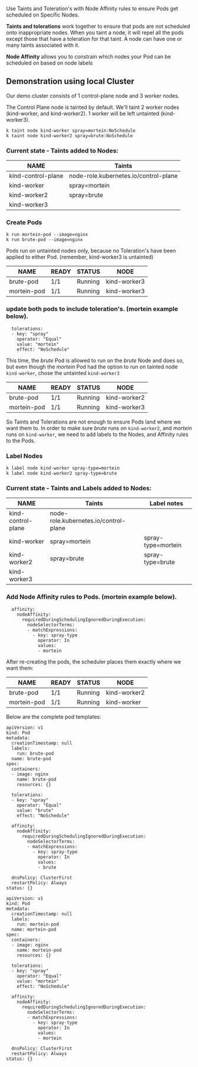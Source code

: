 Use Taints and Toleration's with Node Affinity rules to ensure Pods get scheduled on Specific Nodes.

**Taints and tolerations** work together to ensure that pods are not scheduled onto inappropriate nodes. When you taint a node, it will repel all the pods except those that have a toleration for that taint. A node can have one or many taints associated with it.

**Node Affinity** allows you to constrain which nodes your Pod can be scheduled on based on node labels

## Demonstration using local Cluster

Our demo cluster consists of 1 control-plane node and 3 worker nodes.

The Control Plane node is tainted by default. We'll taint 2 worker nodes (kind-worker, and kind-worker2). 1 worker will be left untainted (kind-worker3).

```
k taint node kind-worker spray=mortein:NoSchedule
k taint node kind-worker2 spray=brute:NoSchedule
```

### Current state - Taints added to Nodes:

| NAME               | Taints                                |
|--------------------|---------------------------------------|
| kind-control-plane | node-role.kubernetes.io/control-plane |
| kind-worker        | spray=mortein                         |
| kind-worker2       | spray=brute                           |
| kind-worker3       |                                       |


### Create Pods

```
k run mortein-pod --image=nginx
k run brute-pod --image=nginx
```

Pods run on untainted nodes only, because no Toleration's have been applied to either Pod. (remember, kind-worker3 is untainted)

| NAME        | READY | STATUS  | NODE         |
|-------------|-------|---------|--------------|
| brute-pod   | 1/1   | Running | kind-worker3 |
| mortein-pod | 1/1   | Running | kind-worker3 |

### update both pods to include toleration's. (mortein example below).

```
  tolerations:
  - key: "spray"
    operator: "Equal"
    value: "mortein"
    effect: "NoSchedule"
```

This time, the _brute_ Pod is allowed to run on the _brute_ Node and does so, but even though the _mortein_ Pod had the option to run on tainted node `kind-worker`, chose the untainted `kind-worker3`

| NAME        | READY | STATUS  | NODE         |
|-------------|-------|---------|--------------|
| brute-pod   | 1/1   | Running | kind-worker2 |
| mortein-pod | 1/1   | Running | kind-worker3 |

So Taints and Tolerations are not enough to ensure Pods land where we want them to. In order to make sure _brute_ runs on `kind-worker2`, and _mortein_ runs on `kind-worker`, we need to add labels to the Nodes, and Affinity rules to the Pods. 

### Label Nodes

```
k label node kind-worker spray-type=mortein
k label node kind-worker2 spray-type=brute
```

### Current state - Taints and Labels added to Nodes:

| NAME               | Taints                                | Label notes |
|--------------------|---------------------------------------|-------------|
| kind-control-plane | node-role.kubernetes.io/control-plane |             |
| kind-worker        | spray=mortein                         | spray-type=mortein  |
| kind-worker2       | spray=brute                           | spray-type=brute  |
| kind-worker3       |                                       |             |


### Add Node Affinity rules to Pods. (mortein example below).

```
  affinity:
    nodeAffinity:
      requiredDuringSchedulingIgnoredDuringExecution:
        nodeSelectorTerms:
        - matchExpressions:
          - key: spray-type
            operator: In
            values:
            - mortein
```
After re-creating the pods, the scheduler places them exactly where we want them:

| NAME        | READY | STATUS  | NODE         |
|-------------|-------|---------|--------------|
| brute-pod   | 1/1   | Running | kind-worker2 |
| mortein-pod | 1/1   | Running | kind-worker  |


Below are the complete pod templates:

```
apiVersion: v1
kind: Pod
metadata:
  creationTimestamp: null
  labels:
    run: brute-pod
  name: brute-pod
spec:
  containers:
  - image: nginx
    name: brute-pod
    resources: {}

  tolerations:
  - key: "spray"
    operator: "Equal"
    value: "brute"
    effect: "NoSchedule"

  affinity:
    nodeAffinity:
      requiredDuringSchedulingIgnoredDuringExecution:
        nodeSelectorTerms:
        - matchExpressions:
          - key: spray-type
            operator: In
            values:
            - brute

  dnsPolicy: ClusterFirst
  restartPolicy: Always
status: {}
```

```
apiVersion: v1
kind: Pod
metadata:
  creationTimestamp: null
  labels:
    run: mortein-pod
  name: mortein-pod
spec:
  containers:
  - image: nginx
    name: mortein-pod
    resources: {}

  tolerations:
  - key: "spray"
    operator: "Equal"
    value: "mortein"
    effect: "NoSchedule"

  affinity:
    nodeAffinity:
      requiredDuringSchedulingIgnoredDuringExecution:
        nodeSelectorTerms:
        - matchExpressions:
          - key: spray-type
            operator: In
            values:
            - mortein

  dnsPolicy: ClusterFirst
  restartPolicy: Always
status: {}
```


